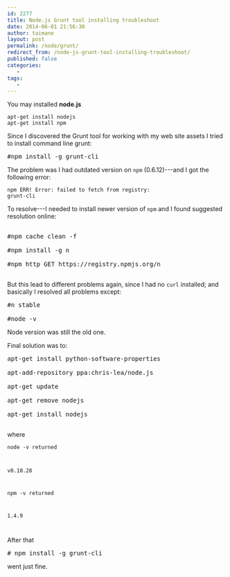 ```yaml
---
id: 2277
title: Node.js Grunt tool installing troubleshoot
date: 2014-06-01 21:56:30
author: taimane
layout: post
permalink: /node/grunt/
redirect_from: /node-js-grunt-tool-installing-troubleshoot/
published: false
categories:
   -
tags:
   -
---
```

You may installed **node.js**

```
apt-get install nodejs
apt-get install npm
```


Since I discovered the Grunt tool for working with my web site assets I tried to install command line grunt:

<pre>#npm install -g grunt-cli</pre>



The problem was I had outdated version on <code>npm</code>&nbsp;(0.6.12)---and I got the following error:



<code>npm ERR! Error: failed to fetch from registry: grunt-cli</code>



To resolve---I needed to install newer version of&nbsp;<code>npm</code>&nbsp;and I found suggested resolution online:

<pre>

#npm cache clean -f

#npm install -g n

#npm http GET https://registry.npmjs.org/n

</pre>



But this lead to different problems again, since I had no <code>curl</code> installed; and basically I resolved all problems except: 



<pre>#n stable

#node -v</pre>



Node version was still the old one.



Final solution was to:



<pre>apt-get install python-software-properties

apt-add-repository ppa:chris-lea/node.js

apt-get update

apt-get remove nodejs

apt-get install nodejs

</pre>



where

<code>node -v returned

v0.10.28

npm -v returned

1.4.9

</code>



After that

<pre># npm install -g grunt-cli</pre>



went just fine. 


